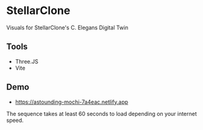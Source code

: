 # StellarClone
Visuals for StellarClone's C. Elegans Digital Twin

## Tools
- Three.JS
- Vite

## Demo
- https://astounding-mochi-7a4eac.netlify.app

The sequence takes at least 60 seconds to load depending on your internet speed.
